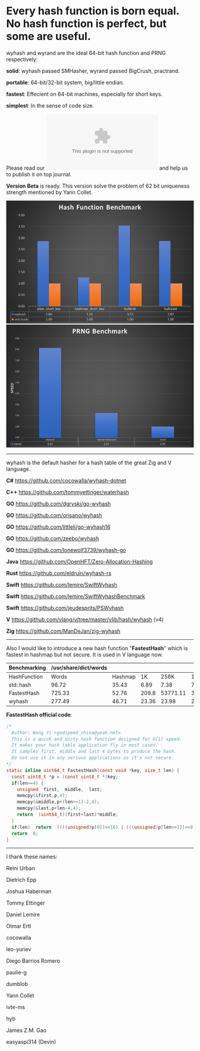 Every hash function is born equal. No hash function is perfect, but some are useful.
====

wyhash and wyrand are the ideal 64-bit hash function and PRNG respectively: 

**solid**:  wyhash passed SMHasher, wyrand passed BigCrush, practrand.

**portable**: 64-bit/32-bit system, big/little endian.
  
**fastest**:  Effecient on 64-bit machines, especially for short keys.
  
**simplest**: In the sense of code size.

Please read our ![manuscript](wyhash.docx) and help us to publish it on top journal.

**Version Beta** is ready. This version solve the problem of 62 bit uniqueness strength mentioned by Yann Collet.

![](Clipboard01.png)
![](Clipboard02.png)

----------------------------------------
wyhash is the default hasher for a hash table of the great Zig and V language.

**C#**  https://github.com/cocowalla/wyhash-dotnet

**C++**  https://github.com/tommyettinger/waterhash

**GO**  https://github.com/dgryski/go-wyhash

**GO**  https://github.com/orisano/wyhash

**GO** https://github.com/littleli/go-wyhash16

**GO** https://github.com/zeebo/wyhash

**GO** https://github.com/lonewolf3739/wyhash-go

**Java** https://github.com/OpenHFT/Zero-Allocation-Hashing

**Rust**  https://github.com/eldruin/wyhash-rs

**Swift** https://github.com/lemire/SwiftWyhash

**Swift**  https://github.com/lemire/SwiftWyhashBenchmark

**Swift**  https://github.com/jeudesprits/PSWyhash

**V** https://github.com/vlang/v/tree/master/vlib/hash/wyhash (v4)

**Zig** https://github.com/ManDeJan/zig-wyhash

----------------------------------------

Also I would like to introduce a new hash function "**FastestHash**" which is fastest in hashmap but not secure. It is used in V language now.

| Benchmarking | /usr/share/dict/words |         |       |          |         |       |
| ------------ | --------------------- | ------- | ----- | -------- | ------- | ----- |
| HashFunction | Words                 | Hashmap | 1K    | 256K     | 16M     | 1G    |
| std::hash    | 96.72                 | 35.43   | 6.89  | 7.38     | 7.36    | 6.49  |
| FastestHash  | 725.33                | 52.76   | 209.8 | 53771.11 | 3435974 | inf   |
| wyhash       | 277.49                | 46.71   | 23.36 | 23.98    | 21.23   | 10.63 |

**FastestHash official code**:
```C
/*
  Author: Wang Yi <godspeed_china@yeah.net>
  This is a quick and dirty hash function designed for O(1) speed.
  It makes your hash table application fly in most cases.
  It samples first, middle and last 4 bytes to produce the hash.
  Do not use it in any serious applications as it's not secure.
*/
static inline uint64_t FastestHash(const void *key, size_t len) {
  const uint8_t *p = (const uint8_t *)key;
  if(len>=4) {
    unsigned  first,  middle,  last;
    memcpy(&first,p,4);
    memcpy(&middle,p+(len>>1)-2,4);
    memcpy(&last,p+len-4,4);
    return  (uint64_t)(first+last)*middle;
  }
  if(len)  return  ((((unsigned)p[0])<<16) | (((unsigned)p[len>>1])<<8) | p[len-1])*0xa0761d6478bd642full;
  return  0;
}
```

----------------------------------------

I thank these names:

Reini Urban

Dietrich Epp

Joshua Haberman

Tommy Ettinger

Daniel Lemire

Otmar Ertl

cocowalla

leo-yuriev

Diego Barrios Romero

paulie-g 

dumblob

Yann Collet

ivte-ms

hyb

James Z.M. Gao

easyaspi314 (Devin)

